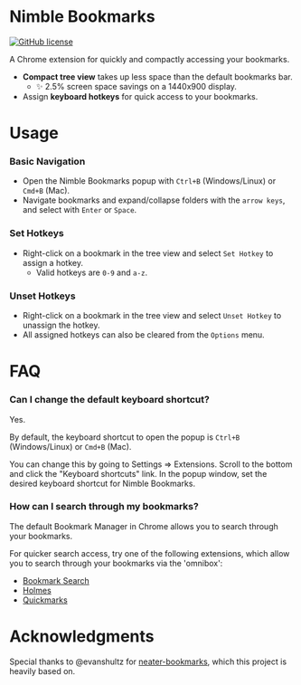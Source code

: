 # Nimble Bookmarks
[![GitHub license](https://img.shields.io/badge/license-MIT-blue.svg?style=flat-square)](https://raw.githubusercontent.com/digitaluzu/nimble-bookmarks/master/LICENSE)

A Chrome extension for quickly and compactly accessing your bookmarks.

* __Compact tree view__ takes up less space than the default bookmarks bar.
  * :sparkles: 2.5% screen space savings on a 1440x900 display.
* Assign __keyboard hotkeys__ for quick access to your bookmarks.

# Usage
### Basic Navigation
* Open the Nimble Bookmarks popup with `Ctrl+B` (Windows/Linux) or `Cmd+B` (Mac).
* Navigate bookmarks and expand/collapse folders with the `arrow keys`, and select with `Enter` or `Space`.

### Set Hotkeys
* Right-click on a bookmark in the tree view and select `Set Hotkey` to assign a hotkey.
  * Valid hotkeys are `0-9` and `a-z`.

### Unset Hotkeys
* Right-click on a bookmark in the tree view and select `Unset Hotkey` to unassign the hotkey.
* All assigned hotkeys can also be cleared from the `Options` menu.

# FAQ

### Can I change the default keyboard shortcut?
Yes.

By default, the keyboard shortcut to open the popup is `Ctrl+B` (Windows/Linux) or `Cmd+B` (Mac).

You can change this by going to Settings => Extensions. Scroll to the bottom and click the "Keyboard shortcuts" link. In the popup window, set the desired keyboard shortcut for Nimble Bookmarks.

### How can I search through my bookmarks?
The default Bookmark Manager in Chrome allows you to search through your bookmarks.

For quicker search access, try one of the following extensions, which allow you to search through your bookmarks via the 'omnibox':
* [Bookmark Search](https://chrome.google.com/webstore/detail/bookmark-search/hhmokalkpaiacdofbcddkogifepbaijk?hl=en)
* [Holmes](https://chrome.google.com/webstore/detail/holmes/gokficnebmomagijbakglkcmhdbchbhn?hl=en)
* [Quickmarks](https://chrome.google.com/webstore/detail/quickmarks/piefpokhpcehbeelhohgcnbipnfkogig?hl=en)

# Acknowledgments
Special thanks to @evanshultz for [neater-bookmarks](https://github.com/evanshultz/neater-bookmarks), which this project is heavily based on.
